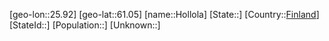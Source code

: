 ﻿---
location: [61.05,25.92]
type: City
tags:
- geo/City


SpocWebEntityId: 31000
isDeleted: false
confidential: public

---
[geo-lon::25.92]
[geo-lat::61.05]
[name::Hollola]
[State::]
[Country::[Finland](geo/Continent/Europe/Finland.md)]
[StateId::]
[Population::]
[Unknown::]

